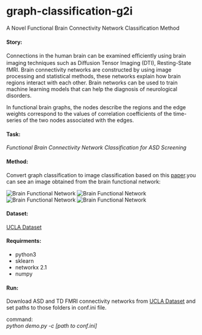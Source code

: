 # graph-classification-g2i
A Novel Functional Brain Connectivity Network Classification Method


#### Story:
Connections in the human brain can be examined eﬃciently using brain imaging techniques such as Diﬀusion Tensor Imaging (DTI), Resting-State fMRI. Brain connectivity networks are constructed by using image processing and statistical methods, these networks explain how brain regions interact with each other. Brain networks can be used to train machine learning models that can help the diagnosis of neurological disorders.

In functional brain graphs, the nodes describe the regions and the edge weights correspond to the values of correlation coefficients of the time-series of the two nodes associated with the edges.


#### Task: 
*Functional Brain Connectivity Network Classification for ASD Screening* 

#### Method: 
Convert graph classification to image classification based on this [paper](https://arxiv.org/abs/1804.06275).you can see an image obtained from the brain functional network:

![Brain Functional Network](http://s5.picofile.com/file/8364197492/Capture.PNG) ![Brain Functional Network](http://s5.picofile.com/file/8364224400/Capture2.PNG) ![Brain Functional Network](http://s5.picofile.com/file/8364224476/Capture3.PNG) ![Brain Functional Network](http://s3.picofile.com/file/8364224784/Capture4.PNG)

#### Dataset:
[UCLA Dataset](http://umcd.humanconnectomeproject.org/)

#### Requirments:
- python3
- sklearn
- networkx 2.1
- numpy

#### Run:
Download ASD and TD FMRI connectivity networks from [UCLA Dataset](http://umcd.humanconnectomeproject.org/) and set paths to those folders in conf.ini file.

command:</br> *python demo.py -c [path to conf.ini]*


